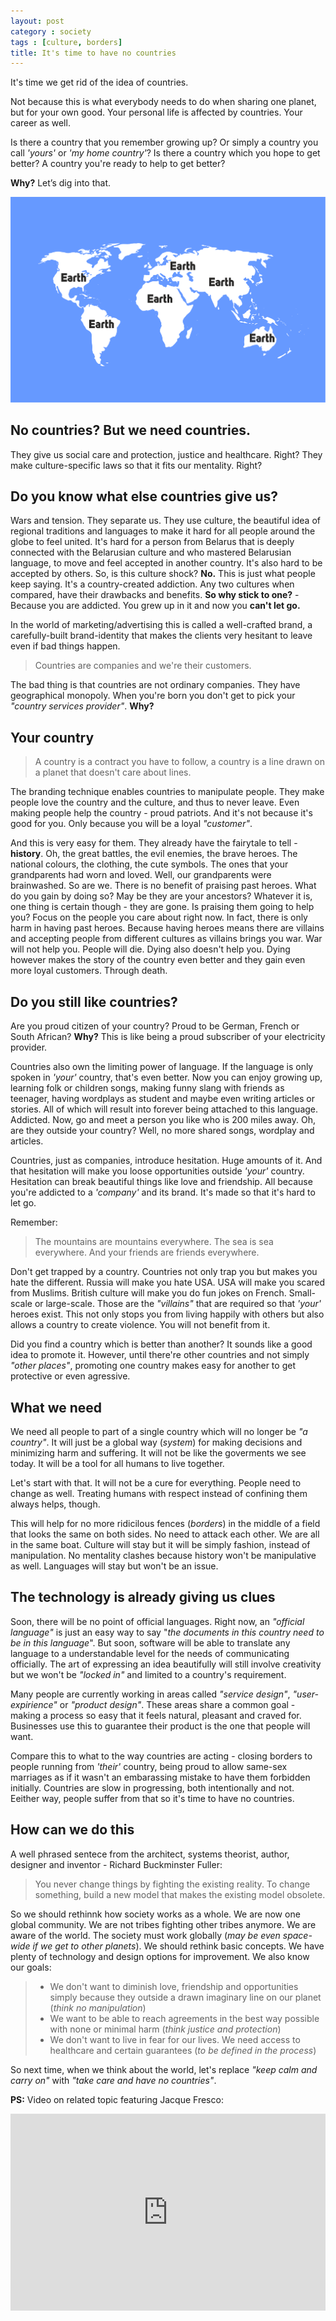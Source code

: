 ```yaml
---
layout: post
category : society
tags : [culture, borders]
title: It's time to have no countries
---
```


It's time we get rid of the idea of countries. 

Not because this is what everybody needs to do when sharing one planet, but for your own good. Your personal life is affected by countries. Your career as well.

Is there a country that you remember growing up? Or simply a country you call *'yours'* or *'my home country'*? Is there a country which you hope to get better? A country you're ready to help to get better?

**Why?** Let’s dig into that.

<p class="bleed_image">
    <a href="/graphics/cut/cover-no-countries.png"><img src="/graphics/cut/cover-no-countries.png" alt="World with no countries" class="bleed"></a>
</p>

## No countries? But we need countries.

They give us social care and protection, justice and healthcare. Right? They make culture-specific laws so that it fits our mentality. Right?

## Do you know what else countries give us?

Wars and tension. They separate us. They use culture, the beautiful idea of regional traditions and languages to make it hard for all people around the globe to feel united. It's hard for a person from Belarus that is deeply connected with the Belarusian culture and who mastered Belarusian language, to move and feel accepted in another country. It's also hard to be accepted by others. So, is this culture shock? **No.** This is just what people keep saying. It's a country-created addiction. Any two cultures when compared, have their drawbacks and benefits. **So why stick to one?** - Because you are addicted. You grew up in it and now you **can't let go.**

In the world of marketing/advertising this is called a well-crafted brand, a carefully-built brand-identity that makes the clients very hesitant to leave even if bad things happen. 

> Countries are companies and we're their customers.
 
The bad thing is that countries are not ordinary companies. They have geographical monopoly. When you're born you don't get to pick your *"country services provider"*. **Why?**

## Your country

> A country is a contract you have to follow, a country is a line drawn on a planet that doesn't care about lines. 

The branding technique enables countries to manipulate people. They make people love the country and the culture, and thus to never leave. Even making people help the country - proud patriots. And it's not because it's good for you. Only because you will be a loyal *"customer"*.

And this is very easy for them. They already have the fairytale to tell - **history**. Oh, the great battles, the evil enemies, the brave heroes. The national colours, the clothing, the cute symbols. The ones that your grandparents had worn and loved. Well, our grandparents were brainwashed. So are we. There is no benefit of praising past heroes. What do you gain by doing so? May be they are your ancestors? Whatever it is, one thing is certain though - they are gone. Is praising them going to help you? Focus on the people you care about right now. In fact, there is only harm in having past heroes. Because having heroes means there are villains and accepting people from different cultures as villains brings you war. War will not help you. People will die. Dying also doesn't help you. Dying however makes the story of the country even better and they gain even more loyal customers. Through death.

## Do you still like countries?

Are you proud citizen of your country? Proud to be German, French or South African? **Why?** This is like being a proud subscriber of your electricity provider.

Countries also own the limiting power of language. If the language is only spoken in *'your'* country, that's even better. Now you can enjoy growing up, learning folk or children songs, making funny slang with friends as teenager, having wordplays as student and maybe even writing articles or stories. All of which will result into forever being attached to this language. Addicted. Now, go and meet a person you like who is 200 miles away. Oh, are they outside your country? Well, no more shared songs, wordplay and articles. 

Countries, just as companies, introduce hesitation. Huge amounts of it. And that hesitation will make you loose opportunities outside *'your'* country. Hesitation can break beautiful things like love and friendship. All because you're addicted to a *'company'* and its brand. It's made so that it's hard to let go.

Remember: 

> The mountains are mountains everywhere. The sea is sea everywhere. And your friends are friends everywhere. 

Don't get trapped by a country. Countries not only trap you but makes you hate the different. Russia will make you hate USA. USA will make you scared from Muslims. British culture will make you do fun jokes on French. Small-scale or large-scale. Those are the *"villains"* that are required so that *'your'* heroes exist. This not only stops you from living happily with others but also allows a country to create violence. You will not benefit from it.

Did you find a country which is better than another? It sounds like a good idea to promote it. However, until there're other countries and not simply *"other places"*, promoting one country makes easy for another to get protective or even agressive.

## What we need

We need all people to part of a single country which will no longer be *"a country"*. It will just be a global way (*system*) for making decisions and minimizing harm and suffering. It will not be like the goverments we see today. It will be a tool for all humans to live together. 

Let's start with that. It will not be a cure for everything. People need to change as well. Treating humans with respect instead of confining them always helps, though.

This will help for no more ridicilous fences (*borders*) in the middle of a field that looks the same on both sides. No need to attack each other. We are all in the same boat. Culture will stay but it will be simply fashion, instead of manipulation. No mentality clashes because history won't be manipulative as well. Languages will stay but won't be an issue.

## The technology is already giving us clues

Soon, there will be no point of official languages. Right now, an *"official language"* is just an easy way to say "*the documents in this country need to be in this language*". But soon, software will be able to translate any language to a understandable level for the needs of communicating officially. The art of expressing an idea beautifully will still involve creativity but we won't be *"locked in"* and limited to a country's requirement.

Many people are currently working in areas called *"service design"*, *"user-expirience"* or *"product design"*. These areas share a common goal - making a process so easy that it feels natural, pleasant and craved for. Businesses use this to guarantee their product is the one that people will want.

Compare this to what to the way countries are acting - closing borders to people running from *'their'* country, being proud to allow same-sex marriages as if it wasn't an embarassing mistake to have them forbidden initially. Countries are slow in progressing, both intentionally and not. Eeither way, people suffer from that so it's time to have no countries.

## How can we do this

A well phrased sentece from the architect, systems theorist, author, designer and inventor - Richard Buckminster Fuller:

> You never change things by fighting the existing reality. To change something, build a new model that makes the existing model obsolete.

So we should rethinnk how society works as a whole. We are now one global community. We are not tribes fighting other tribes anymore. We are aware of the world. The society must work globally (*may be even space-wide if we get to other planets*). We should rethink basic concepts. We have plenty of technology and design options for improvement. We also know our goals:

> - We don't want to diminish love, friendship and opportunities simply because they outside a drawn imaginary line on our planet (*think no manipulation*)
> - We want to be able to reach agreements in the best way possible with none or minimal harm (*think justice and protection*)
> - We don't want to live in fear for our lives. We need access to healthcare and certain guarantees (*to be defined in the process*)

So next time, when we think about the world, let's replace *"keep calm and carry on"* with *"take care and have no countries"*.

**PS:** Video on related topic featuring Jacque Fresco:

<iframe width="100%" height="315" src="https://www.youtube.com/embed/pknmFHNLEJc" frameborder="0" allowfullscreen></iframe>
